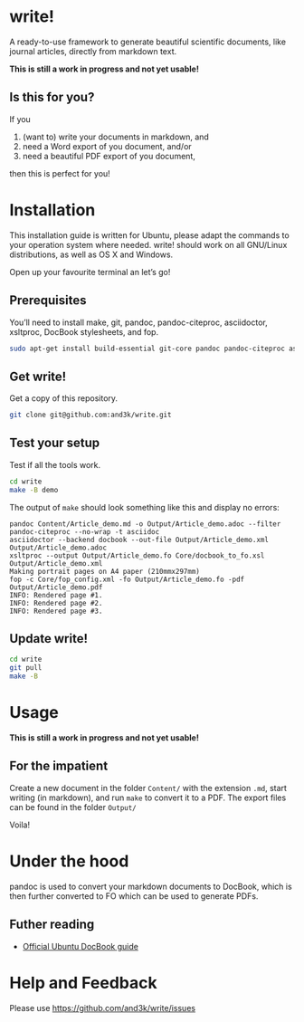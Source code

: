 # write!

A ready-to-use framework to generate beautiful scientific documents, like journal articles, directly from markdown text.

**This is still a work in progress and not yet usable!**


## Is this for you?

If you

1. (want to) write your documents in markdown, and
2. need a Word export of you document, and/or
3. need a beautiful PDF export of you document,

then this is perfect for you!



# Installation

This installation guide is written for Ubuntu, please adapt the commands to your operation system where needed. write! should work on all GNU/Linux distributions, as well as OS X and Windows.

Open up your favourite terminal an let’s go!


## Prerequisites

You’ll need to install make, git, pandoc, pandoc-citeproc, asciidoctor, xsltproc, DocBook stylesheets, and fop.

```sh
sudo apt-get install build-essential git-core pandoc pandoc-citeproc asciidoctor xsltproc docbook-xsl fop
```


## Get write!

Get a copy of this repository.

```sh
git clone git@github.com:and3k/write.git
```


## Test your setup

Test if all the tools work.

```sh
cd write
make -B demo
```

The output of `make` should look something like this and display no errors:

```
pandoc Content/Article_demo.md -o Output/Article_demo.adoc --filter pandoc-citeproc --no-wrap -t asciidoc
asciidoctor --backend docbook --out-file Output/Article_demo.xml Output/Article_demo.adoc
xsltproc --output Output/Article_demo.fo Core/docbook_to_fo.xsl Output/Article_demo.xml
Making portrait pages on A4 paper (210mmx297mm)
fop -c Core/fop_config.xml -fo Output/Article_demo.fo -pdf Output/Article_demo.pdf
INFO: Rendered page #1.
INFO: Rendered page #2.
INFO: Rendered page #3.
```

## Update write!

```sh
cd write
git pull
make -B
```



# Usage

**This is still a work in progress and not yet usable!**


## For the impatient

Create a new document in the folder `Content/` with the extension `.md`, start writing (in markdown), and run `make` to convert it to a PDF. The export files can be found in the folder `Output/`

Voila!



# Under the hood

pandoc is used to convert your markdown documents to DocBook, which is then further converted to FO which can be used to generate PDFs.


## Futher reading

* [Official Ubuntu DocBook guide](https://help.ubuntu.com/community/DocBook)


# Help and Feedback

Please use https://github.com/and3k/write/issues
